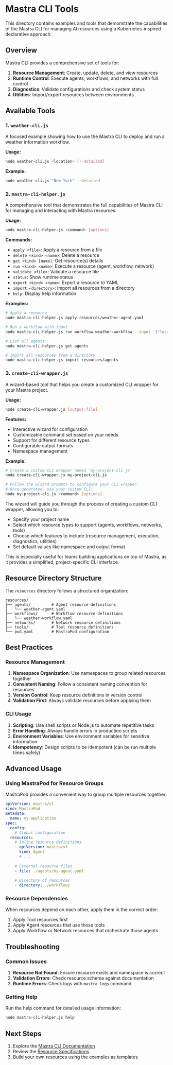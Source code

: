 # Mastra CLI Tools

This directory contains examples and tools that demonstrate the capabilities of the Mastra CLI for managing AI resources using a Kubernetes-inspired declarative approach.

## Overview

Mastra CLI provides a comprehensive set of tools for:

1. **Resource Management**: Create, update, delete, and view resources
2. **Runtime Control**: Execute agents, workflows, and networks with full control
3. **Diagnostics**: Validate configurations and check system status
4. **Utilities**: Import/export resources between environments

## Available Tools

### 1. `weather-cli.js`

A focused example showing how to use the Mastra CLI to deploy and run a weather information workflow.

**Usage:**
```bash
node weather-cli.js <location> [--detailed]
```

**Example:**
```bash
node weather-cli.js "New York" --detailed
```

### 2. `mastra-cli-helper.js`

A comprehensive tool that demonstrates the full capabilities of Mastra CLI for managing and interacting with Mastra resources.

**Usage:**
```bash
node mastra-cli-helper.js <command> [options]
```

**Commands:**
- `apply <file>`: Apply a resource from a file
- `delete <kind> <name>`: Delete a resource
- `get <kind> [name]`: Get resource(s) details
- `run <kind> <name>`: Execute a resource (agent, workflow, network)
- `validate <file>`: Validate a resource file
- `status`: Show runtime status
- `export <kind> <name>`: Export a resource to YAML
- `import <directory>`: Import all resources from a directory
- `help`: Display help information

**Examples:**
```bash
# Apply a resource
node mastra-cli-helper.js apply resources/weather-agent.yaml

# Run a workflow with input
node mastra-cli-helper.js run workflow weather-workflow --input '{"location":"New York"}'

# List all agents
node mastra-cli-helper.js get agents

# Import all resources from a directory
node mastra-cli-helper.js import resources/agents
```

### 3. `create-cli-wrapper.js`

A wizard-based tool that helps you create a customized CLI wrapper for your Mastra project.

**Usage:**
```bash
node create-cli-wrapper.js [output-file]
```

**Features:**
- Interactive wizard for configuration
- Customizable command set based on your needs
- Support for different resource types
- Configurable output formats
- Namespace management

**Example:**
```bash
# Create a custom CLI wrapper named 'my-project-cli.js'
node create-cli-wrapper.js my-project-cli.js

# Follow the wizard prompts to configure your CLI wrapper
# Once generated, use your custom CLI:
node my-project-cli.js <command> [options]
```

The wizard will guide you through the process of creating a custom CLI wrapper, allowing you to:
- Specify your project name
- Select which resource types to support (agents, workflows, networks, tools)
- Choose which features to include (resource management, execution, diagnostics, utilities)
- Set default values like namespace and output format

This is especially useful for teams building applications on top of Mastra, as it provides a simplified, project-specific CLI interface.

## Resource Directory Structure

The `resources` directory follows a structured organization:

```
resources/
├── agents/         # Agent resource definitions
│   └── weather-agent.yaml
├── workflows/      # Workflow resource definitions
│   └── weather-workflow.yaml
├── networks/       # Network resource definitions
├── tools/          # Tool resource definitions
└── pod.yaml        # MastraPod configuration
```

## Best Practices

### Resource Management

1. **Namespace Organization**: Use namespaces to group related resources together
2. **Consistent Naming**: Follow a consistent naming convention for resources
3. **Version Control**: Keep resource definitions in version control
4. **Validation First**: Always validate resources before applying them

### CLI Usage

1. **Scripting**: Use shell scripts or Node.js to automate repetitive tasks
2. **Error Handling**: Always handle errors in production scripts
3. **Environment Variables**: Use environment variables for sensitive information
4. **Idempotency**: Design scripts to be idempotent (can be run multiple times safely)

## Advanced Usage

### Using MastraPod for Resource Groups

MastraPod provides a convenient way to group multiple resources together:

```yaml
apiVersion: mastra/v1
kind: MastraPod
metadata:
  name: my-application
spec:
  config:
    # Global configuration
  resources:
    # Inline resource definitions
    - apiVersion: mastra/v1
      kind: Agent
      # ...
    
    # External resource files
    - file: ./agents/my-agent.yaml
    
    # Directory of resources
    - directory: ./workflows
```

### Resource Dependencies

When resources depend on each other, apply them in the correct order:

1. Apply Tool resources first
2. Apply Agent resources that use those tools
3. Apply Workflow or Network resources that orchestrate those agents

## Troubleshooting

### Common Issues

1. **Resource Not Found**: Ensure resource exists and namespace is correct
2. **Validation Errors**: Check resource schema against documentation
3. **Runtime Errors**: Check logs with `mastra logs` command

### Getting Help

Run the help command for detailed usage information:

```bash
node mastra-cli-helper.js help
```

## Next Steps

1. Explore the [Mastra CLI Documentation](../../docs/cli/cli-tool.md)
2. Review the [Resource Specifications](../../docs/resources/resource-spec.md)
3. Build your own resources using the examples as templates 